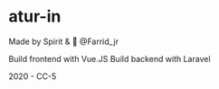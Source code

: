 # atur-in

Made by Spirit & 💚 @Farrid_jr

Build frontend with Vue.JS
Build backend with Laravel

2020 - CC-5
